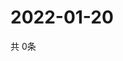 # 2022-01-20
  共 0条

  <!-- BEGIN -->
  <!-- 最后更新时间Thu Jan 20 2022 09:03:52 GMT+0000 (Coordinated Universal Time) -->
  
  <!-- END -->
  
  